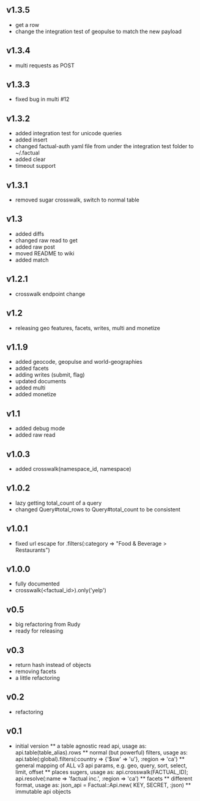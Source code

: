 ## v1.3.5
* get a row
* change the integration test of geopulse to match the new payload

## v1.3.4
* multi requests as POST

## v1.3.3
* fixed bug in multi #12

## v1.3.2
* added integration test for unicode queries
* added insert
* changed factual-auth yaml file from under the integration test folder to ~/.factual
* added clear
* timeout support

## v1.3.1
* removed sugar crosswalk, switch to normal table

## v1.3
* added diffs
* changed raw read to get 
* added raw post
* moved README to wiki
* added match

## v1.2.1
* crosswalk endpoint change

## v1.2
* releasing geo features, facets, writes, multi and monetize

## v1.1.9
* added geocode, geopulse and world-geographies
* added facets
* adding writes (submit, flag)
* updated documents
* added multi
* added monetize

## v1.1
* added debug mode
* added raw read

## v1.0.3
* added crosswalk(namespace_id, namespace)

## v1.0.2
* lazy getting total_count of a query
* changed Query#total_rows to Query#total_count to be consistent

## v1.0.1
* fixed url escape for .filters(:category => "Food & Beverage > Restaurants")

## v1.0.0
* fully documented
* crosswalk(<factual_id>).only('yelp')

## v0.5
* big refactoring from Rudy
* ready for releasing

## v0.3
* return hash instead of objects
* removing facets
* a little refactoring

## v0.2
* refactoring

## v0.1
* initial version
** a table agnostic read api, usage as: api.table(table_alias).rows
** normal (but powerful) filters, usage as: api.table(:global).filters(:country => {'$sw' => 'u'}, :region => 'ca')
** general mapping of ALL v3 api params, e.g. geo, query, sort, select, limit, offset
** places sugers, usage as: api.crosswalk(FACTUAL_ID); api.resolve(:name => 'factual inc.', :region => 'ca')
** facets
** different format, usage as: json_api = Factual::Api.new( KEY, SECRET, :json)
** immutable api objects
